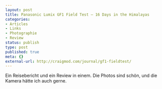 ```yaml
---
layout: post
title: Panasonic Lumix GF1 Field Test — 16 Days in the Himalayas
categories:
- Articles
- Links
- Photographie
- Review
status: publish
type: post
published: true
meta: {}
external-url: http://craigmod.com/journal/gf1-fieldtest/
---
```

Ein Reisebericht und ein Review in einem. Die Photos sind schön, und die Kamera hätte ich auch gerne.
